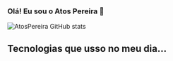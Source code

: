 ### Olá! Eu sou o Atos Pereira 🦄

![AtosPereira GitHub stats](https://github-readme-stats.vercel.app/api?username=AtosPereira&show_icons=true&theme=radical)

## Tecnologias que usso no meu dia...
